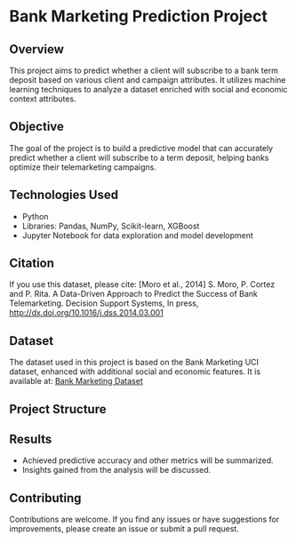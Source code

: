 # Bank Marketing Prediction Project
## Overview
This project aims to predict whether a client will subscribe to a bank term deposit based on various client and campaign attributes. It utilizes machine learning techniques to analyze a dataset enriched with social and economic context attributes.

## Objective
The goal of the project is to build a predictive model that can accurately predict whether a client will subscribe to a term deposit, helping banks optimize their telemarketing campaigns.

## Technologies Used
- Python
- Libraries: Pandas, NumPy, Scikit-learn, XGBoost
- Jupyter Notebook for data exploration and model development

## Citation
If you use this dataset, please cite:
[Moro et al., 2014] S. Moro, P. Cortez and P. Rita. A Data-Driven Approach to Predict the Success of Bank Telemarketing. Decision Support Systems, In press, http://dx.doi.org/10.1016/j.dss.2014.03.001

## Dataset
The dataset used in this project is based on the Bank Marketing UCI dataset, enhanced with additional social and economic features. It is available at: [Bank Marketing Dataset](http://archive.ics.uci.edu/ml/datasets/Bank+Marketing)

## Project Structure

## Results
- Achieved predictive accuracy and other metrics will be summarized.
- Insights gained from the analysis will be discussed.

## Contributing
Contributions are welcome. If you find any issues or have suggestions for improvements, please create an issue or submit a pull request.